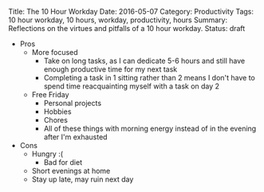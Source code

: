 Title: The 10 Hour Workday
Date: 2016-05-07
Category: Productivity
Tags: 10 hour workday, 10 hours, workday, productivity, hours
Summary: Reflections on the virtues and pitfalls of a 10 hour workday.
Status: draft

* Pros
    * More focused
        * Take on long tasks, as I can dedicate 5-6 hours and still have enough productive time for my next task
        * Completing a task in 1 sitting rather than 2 means I don't have to spend time reacquainting myself with a task on day 2
    * Free Friday
        * Personal projects
        * Hobbies
        * Chores
        * All of these things with morning energy instead of in the evening after I'm exhausted
* Cons
    * Hungry :(
        * Bad for diet
    * Short evenings at home
    * Stay up late, may ruin next day
